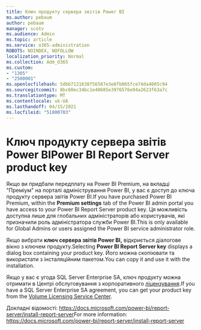 ```yaml
---
title: Ключ продукту сервера звітів Power BI
ms.author: pebaum
author: pebaum
manager: scotv
ms.audience: Admin
ms.topic: article
ms.service: o365-administration
ROBOTS: NOINDEX, NOFOLLOW
localization_priority: Normal
ms.collection: Adm_O365
ms.custom:
- "1305"
- "2500001"
ms.openlocfilehash: 5dbb7121638f56587e3e8fb065fce74da4005c94
ms.sourcegitcommit: 8bc60ec34bc1e40685e3976576e04a2623f63a7c
ms.translationtype: MT
ms.contentlocale: uk-UA
ms.lasthandoff: 04/15/2021
ms.locfileid: "51800703"
---
```

# <a name="power-bi-report-server-product-key"></a><span data-ttu-id="81ea6-102">Ключ продукту сервера звітів Power BI</span><span class="sxs-lookup"><span data-stu-id="81ea6-102">Power BI Report Server product key</span></span>

<span data-ttu-id="81ea6-103">Якщо ви придбали передплату  на Power BI Premium, на вкладці "Преміум" на порталі адміністрування Power BI, у вас є доступ до ключа продукту сервера звітів Power BI.</span><span class="sxs-lookup"><span data-stu-id="81ea6-103">If you have purchased Power BI Premium, within the **Premium settings** tab of the Power BI admin portal you have access to your Power BI Report Server product key.</span></span> <span data-ttu-id="81ea6-104">Ця можливість доступна лише для глобальних адміністраторів або користувачів, які призначили роль адміністратора служби Power BI.</span><span class="sxs-lookup"><span data-stu-id="81ea6-104">This is only available for Global Admins or users assigned the Power BI service administrator role.</span></span>

<span data-ttu-id="81ea6-105">Якщо вибрати **ключ сервера звітів Power BI,** відкриється діалогове вікно з ключем продукту.</span><span class="sxs-lookup"><span data-stu-id="81ea6-105">Selecting **Power BI Report Server key** displays a dialog box containing your product key.</span></span> <span data-ttu-id="81ea6-106">Його можна скопіювати та використати з інсталяційним пакетом.</span><span class="sxs-lookup"><span data-stu-id="81ea6-106">You can copy it and use it with the installation.</span></span>

<span data-ttu-id="81ea6-107">Якщо у вас є угода SQL Server Enterprise SA, ключ продукту можна отримати в Центрі обслуговування з корпоративного [ліцензування](https://www.microsoft.com/Licensing/servicecenter/).</span><span class="sxs-lookup"><span data-stu-id="81ea6-107">If you have a SQL Server Enterprise SA agreement, you can get your product key from the [Volume Licensing Service Center](https://www.microsoft.com/Licensing/servicecenter/).</span></span>

<span data-ttu-id="81ea6-108">Докладні відомості: https://docs.microsoft.com/power-bi/report-server/install-report-server</span><span class="sxs-lookup"><span data-stu-id="81ea6-108">For more information: https://docs.microsoft.com/power-bi/report-server/install-report-server</span></span>
